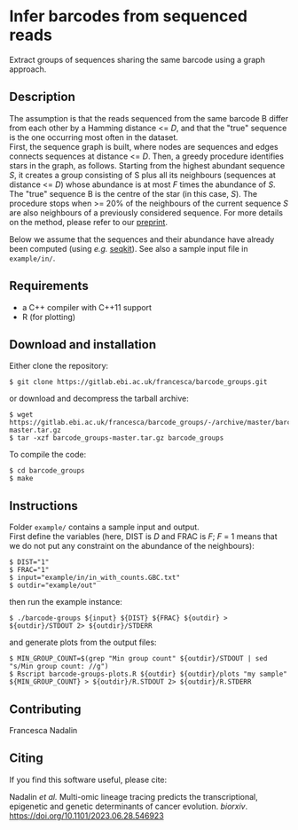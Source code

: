 # Infer barcodes from sequenced reads

Extract groups of sequences sharing the same barcode using a graph approach.  

## Description

The assumption is that the reads sequenced from the same barcode B differ from each other by a Hamming distance <= *D*, and that the "true" sequence is the one occurring most often in the dataset.  
First, the sequence graph is built, where nodes are sequences and edges connects sequences at distance <= *D*. 
Then, a greedy procedure identifies stars in the graph, as follows. Starting from the highest abundant sequence *S*, it creates a group consisting of S plus all its neighbours (sequences at distance <= *D*) whose abundance is at most *F* times the abundance of *S*. The "true" sequence B is the centre of the star (in this case, *S*). The procedure stops when >= 20% of the neighbours of the current sequence *S* are also neighbours of a previously considered sequence. 
For more details on the method, please refer to our [preprint](https://doi.org/10.1101/2023.06.28.546923). 

Below we assume that the sequences and their abundance have already been computed (using *e.g.* [seqkit](https://bioinf.shenwei.me/seqkit/)). See also a sample input file in ```example/in/```.

## Requirements

* a C++ compiler with C++11 support
* R (for plotting)

## Download and installation

Either clone the repository:

```
$ git clone https://gitlab.ebi.ac.uk/francesca/barcode_groups.git
```

or download and decompress the tarball archive:

```
$ wget https://gitlab.ebi.ac.uk/francesca/barcode_groups/-/archive/master/barcode_groups-master.tar.gz
$ tar -xzf barcode_groups-master.tar.gz barcode_groups
```

To compile the code:

```
$ cd barcode_groups
$ make
```

## Instructions

Folder ```example/``` contains a sample input and output.  
First define the variables (here, DIST is *D* and FRAC is *F*; *F* = 1 means that we do not put any constraint on the abundance of the neighbours):

```
$ DIST="1"
$ FRAC="1"
$ input="example/in/in_with_counts.GBC.txt"
$ outdir="example/out"
```

then run the example instance:

```
$ ./barcode-groups ${input} ${DIST} ${FRAC} ${outdir} > ${outdir}/STDOUT 2> ${outdir}/STDERR
```

and generate plots from the output files:

```
$ MIN_GROUP_COUNT=$(grep "Min group count" ${outdir}/STDOUT | sed "s/Min group count: //g")
$ Rscript barcode-groups-plots.R ${outdir} ${outdir}/plots "my sample" ${MIN_GROUP_COUNT} > ${outdir}/R.STDOUT 2> ${outdir}/R.STDERR
```

## Contributing

Francesca Nadalin

## Citing

If you find this software useful, please cite:

Nadalin *et al.* Multi-omic lineage tracing predicts the transcriptional, epigenetic and genetic determinants of cancer evolution. *biorxiv*. https://doi.org/10.1101/2023.06.28.546923
